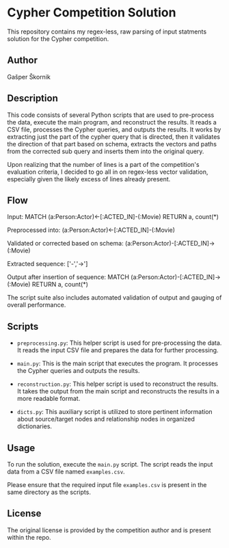 # Cypher Competition Solution

This repository contains my regex-less, raw parsing of input statments solution for the Cypher competition.

## Author
Gašper Škornik

## Description

This code consists of several Python scripts that are used to pre-process the data, execute the main program, and reconstruct the results. It reads a CSV file, processes the Cypher queries, and outputs the results. It works by extracting just the part of the cypher query that is directed, then it validates the direction of that part based on schema, extracts the vectors and paths from the corrected sub query and inserts them into the original query.

Upon realizing that the number of lines is a part of the competition's evaluation criteria, I decided to go all in on regex-less vector validation, especially given the likely excess of lines already present.

## Flow

Input:
MATCH (a:Person:Actor)<-[:ACTED_IN]-(:Movie) RETURN a, count(*)

Preprocessed into: 
(a:Person:Actor)<-[:ACTED_IN]-(:Movie)

Validated or corrected based on schema: 
(a:Person:Actor)-[:ACTED_IN]->(:Movie)

Extracted sequence:
['-','->']

Output after insertion of sequence:
MATCH (a:Person:Actor)-[:ACTED_IN]->(:Movie) RETURN a, count(*)

The script suite also includes automated validation of output and gauging of overall performance.

## Scripts

- `preprocessing.py`: This helper script is used for pre-processing the data. It reads the input CSV file and prepares the data for further processing.

- `main.py`: This is the main script that executes the program. It processes the Cypher queries and outputs the results.

- `reconstruction.py`: This helper script is used to reconstruct the results. It takes the output from the main script and reconstructs the results in a more readable format.

- `dicts.py`: This auxiliary script is utilized to store pertinent information about source/target nodes and relationship nodes in organized dictionaries.

## Usage

To run the solution, execute the `main.py` script. The script reads the input data from a CSV file named `examples.csv`.

Please ensure that the required input file `examples.csv` is present in the same directory as the scripts.

## License

The original license is provided by the competition author and is present within the repo.
